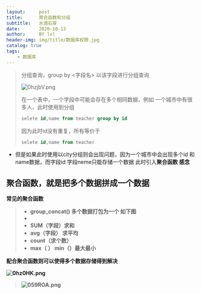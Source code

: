 ```yaml
---
layout:     post
title:      聚合函数和分组
subtitle:   水滴石穿
date:       2020-10-13
author:     BY lxl
header-img: img/title/数据库权限.jpg
catalog: true
tags:
    - 数据库
---
```


>分组查询，group by <字段名> 以该字段进行分组查询
>
>![0hzjbV.png](https://s1.ax1x.com/2020/10/13/0hzjbV.png)
>
>在一个表中，一个字段中可能会存在多个相同数据，例如 一个城市中有很多人，此时使用到分组
>
>```sql
>selete id,name from teacher group by id
>```
>
>因为此时id没有重复，所有等价于
>
>```sql
>selete id,name from teacher
>```

- 但是如果此时使用以city分组则会出现问题，因为一个城市中会出现多个id 和name数据，而字段id 字段neme只能存储一个数据 此时引入<strong>聚合函数<strong> 感念

##  聚合函数，就是把多个数据拼成一个数据



常见的聚合函数

>- group_concat() 多个数据打包为一个 如下图
>- 
>- SUM（字段）求和
>- avg（字段） 求平均
>- count（求个数）
>- max（ ） min（）最大最小

配合聚合函数则可以使得多个数据存储得到解决

![0hz0HK.png](https://s1.ax1x.com/2020/10/13/0hz0HK.png)

>![059ROA.png](https://s1.ax1x.com/2020/10/14/059ROA.png)